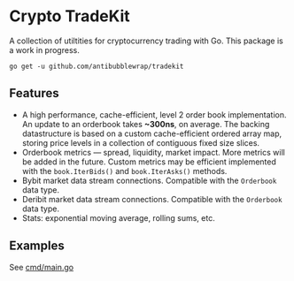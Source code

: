 # Crypto TradeKit

A collection of utiltities for cryptocurrency trading with Go. This package is a work
in progress.

```
go get -u github.com/antibubblewrap/tradekit
```

## Features 

  - A high performance, cache-efficient, level 2 order book implementation. An update
    to an orderbook takes __~300ns__, on average. The backing datastructure is based on
    a custom cache-efficient ordered array map, storing price levels in a collection of
    contiguous fixed size slices.
  - Orderbook metrics — spread, liquidity, market impact. More metrics will be added in
    the future. Custom metrics may be efficient implemented with the `book.IterBids()` and
    `book.IterAsks()` methods.
  - Bybit market data stream connections. Compatible with the `Orderbook` data type.
  - Deribit market data stream connections. Compatible with the `Orderbook` data type.
  - Stats: exponential moving average, rolling sums, etc.


## Examples

See [cmd/main.go](./cmd/main.go)


